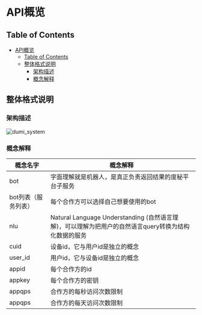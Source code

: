 # API概览

## Table of Contents


   * [API概览](#api概览)
      * [Table of Contents](#table-of-contents)
      * [整体格式说明](#整体格式说明)
         * [架构描述](#架构描述)
         * [概念解释](#概念解释)


## 整体格式说明

### 架构描述
![dumi_system](http://g.hiphotos.baidu.com/xiaodu/pic/item/8718367adab44aed80c9d366ba1c8701a08bfba9.jpg)

### 概念解释

概念名字     | 概念解释
------------ | -------------
bot | 字面理解就是机器人，是真正负责返回结果的度秘平台子服务
bot列表（服务列表） | 每个合作方可以选择自己想要使用的bot
nlu | Natural Language Understanding (自然语言理解)，可以理解为把用户的自然语言query转换为结构化数据的服务
cuid | 设备id，它与用户id是独立的概念
user_id | 用户id，它与设备id是独立的概念
appid | 每个合作方的id
appkey | 每个合作方的密钥
appqps | 合作方的每秒访问次数限制
appqps | 合作方的每天访问次数限制


